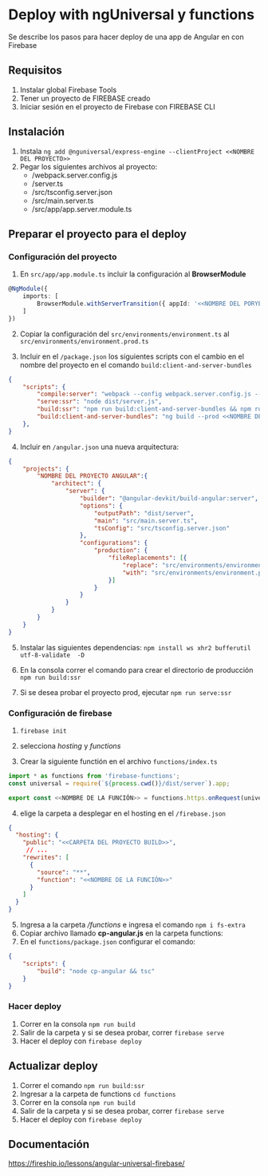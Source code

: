 # Deploy with ngUniversal y functions
Se describe los pasos para hacer deploy de una app de Angular en con Firebase

## Requisitos
1. Instalar global Firebase Tools
2. Tener un proyecto de FIREBASE creado
3. Iniciar sesión en el proyecto de Firebase con FIREBASE CLI


## Instalación
1. Instala `ng add @nguniversal/express-engine --clientProject <<NOMBRE DEL PROYECTO>>`
2. Pegar los siguientes archivos al proyecto:
    - /webpack.server.config.js
    - /server.ts
    - /src/tsconfig.server.json
    - /src/main.server.ts
    - /src/app/app.server.module.ts

## Preparar el proyecto para el deploy

### Configuración del proyecto

1. En ``src/app/app.module.ts`` incluir la configuración al **BrowserModule**
```ts
@NgModule({
    imports: [
        BrowserModule.withServerTransition({ appId: '<<NOMBRE DEL PORYECTO>>' }),
    ]
})

```

2. Copiar la configuración del `src/environments/environment.ts` al `src/environments/environment.prod.ts`

3. Incluir en el `/package.json` los siguientes scripts con el cambio en el nombre del proyecto en el comando `build:client-and-server-bundles`

```json
{
    "scripts": {
        "compile:server": "webpack --config webpack.server.config.js --progress --colors",
        "serve:ssr": "node dist/server.js",
        "build:ssr": "npm run build:client-and-server-bundles && npm run compile:server",
        "build:client-and-server-bundles": "ng build --prod <<NOMBRE DEL PROYECTO ANGULAR>> && ng run <<NOMBRE DEL PROYECTO ANGULAR>>:server:production"
    },
}
```

4. Incluir en `/angular.json` una nueva arquitectura:

```json
{
    "projects": {
        "NOMBRE DEL PROYECTO ANGULAR":{
            "architect": {
                "server": {
                    "builder": "@angular-devkit/build-angular:server",
                    "options": {
                        "outputPath": "dist/server",
                        "main": "src/main.server.ts",
                        "tsConfig": "src/tsconfig.server.json"
                    },
                    "configurations": {
                        "production": {
                            "fileReplacements": [{
                                "replace": "src/environments/environment.ts",
                                "with": "src/environments/environment.prod.ts"
                            }]
                        }
                    }
                }
            }
        }
    }
}
```

5. Instalar las siguientes dependencias:
`npm install ws xhr2 bufferutil utf-8-validate  -D`


6. En la consola correr el comando para crear el directorio de producción `npm run build:ssr`
7. Si se desea probar el proyecto prod, ejecutar `npm run serve:ssr`


### Configuración de firebase

1. `firebase init`
2. selecciona *hosting* y *functions*

3. Crear la siguiente functión en el archivo `functions/index.ts`

```ts
import * as functions from 'firebase-functions';
const universal = require(`${process.cwd()}/dist/server`).app;

export const <<NOMBRE DE LA FUNCIÓN>> = functions.https.onRequest(universal);
```

4. elige la carpeta a desplegar en el hosting en el `/firebase.json`
```json
{
  "hosting": {
    "public": "<<CARPETA DEL PROYECTO BUILD>>",
     // ...
    "rewrites": [
      {
        "source": "**",
        "function": "<<NOMBRE DE LA FUNCIÓN>>"
      }
    ]
  }
}

```

5. Ingresa a la carpeta */functions* e ingresa el comando `npm i fs-extra`
6. Copiar archivo llamado **cp-angular.js** en la carpeta functions:
7. En el `functions/package.json` configurar el comando:

```json
{
    "scripts": {
        "build": "node cp-angular && tsc"
    }
}
```




### Hacer deploy
1. Correr en la consola `npm run build`
2. Salir de la carpeta y si se desea probar, correr `firebase serve`
3. Hacer el deploy con `firebase deploy`


## Actualizar deploy
1. Correr el comando `npm run build:ssr`
2. Ingresar a la carpeta de functions `cd functions`
3. Correr en la consola `npm run build`
4. Salir de la carpeta y si se desea probar, correr `firebase serve`
5. Hacer el deploy con `firebase deploy`



## Documentación

https://fireship.io/lessons/angular-universal-firebase/